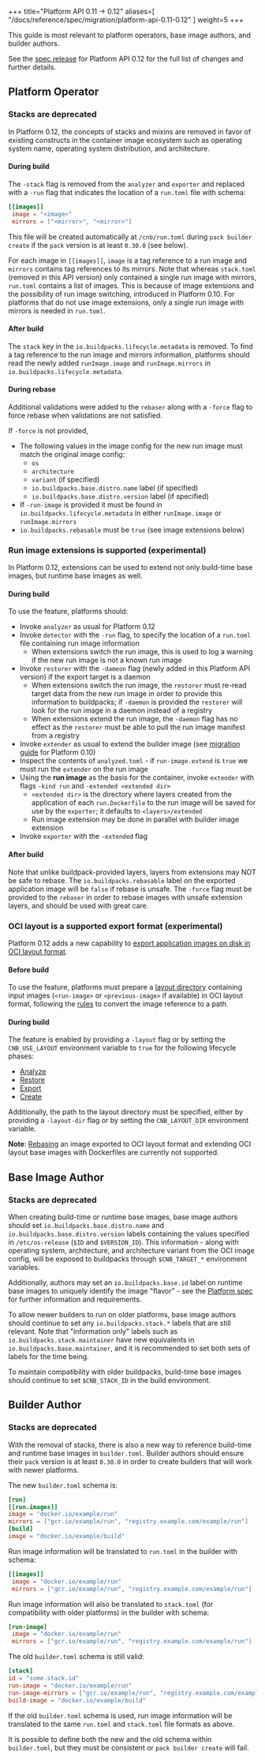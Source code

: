 
+++
title="Platform API 0.11 -> 0.12"
aliases=[
  "/docs/reference/spec/migration/platform-api-0.11-0.12"
]
weight=5
+++

<!--more-->

This guide is most relevant to platform operators, base image authors, and builder authors.

See the [spec release](https://github.com/buildpacks/spec/releases/tag/platform%2Fv0.12) for Platform API 0.12 for the full list of changes and further details.

## Platform Operator

### Stacks are deprecated

In Platform 0.12, the concepts of stacks and mixins are removed
in favor of existing constructs in the container image ecosystem such as operating system name, operating system distribution, and architecture.

#### During build

The `-stack` flag is removed from the `analyzer` and `exporter` and replaced with a `-run` flag
that indicates the location of a `run.toml` file with schema:

```toml
[[images]]
 image = "<image>"
 mirrors = ["<mirror>", "<mirror>"]
```

This file will be created automatically at `/cnb/run.toml` during `pack builder create` if the `pack` version is at least `0.30.0` (see below).

For each image in `[[images]]`, `image` is a tag reference to a run image and `mirrors` contains tag references to its mirrors.
Note that whereas `stack.toml` (removed in this API version) only contained a single run image with mirrors, `run.toml` contains a list of images.
This is because of image extensions and the possibility of run image switching, introduced in Platform 0.10.
For platforms that do not use image extensions, only a single run image with mirrors is needed in `run.toml`.

#### After build

The `stack` key in the `io.buildpacks.lifecycle.metadata` is removed.
To find a tag reference to the run image and mirrors information,
platforms should read the newly added `runImage.image` and `runImage.mirrors` in `io.buildpacks.lifecycle.metadata`.

#### During rebase

Additional validations were added to the `rebaser` along with a `-force` flag to force rebase when validations are not satisfied.

If `-force` is not provided,
* The following values in the image config for the new run image must match the original image config:
  * `os`
  * `architecture`
  * `variant` (if specified)
  * `io.buildpacks.base.distro.name` label (if specified)
  * `io.buildpacks.base.distro.version` label (if specified)
* If `-run-image` is provided it must be found in `io.buildpacks.lifecycle.metadata` in either `runImage.image` or `runImage.mirrors`
* `io.buildpacks.rebasable` must be `true` (see image extensions below)

### Run image extensions is supported (experimental)

In Platform 0.12, extensions can be used to extend not only build-time base images, but runtime base images as well.

#### During build

To use the feature, platforms should:
* Invoke `analyzer` as usual for Platform 0.12
* Invoke `detector` with the `-run` flag, to specify the location of a `run.toml` file containing run image information
  * When extensions switch the run image, this is used to log a warning if the new run image is not a known run image
* Invoke `restorer` with the `-dameon` flag (newly added in this Platform API version) if the export target is a daemon
  * When extensions switch the run image, the `restorer` must re-read target data from the new run image in order to provide this information to buildpacks; if `-daemon` is provided the `restorer` will look for the run image in a daemon instead of a registry
  * When extensions extend the run image, the `-daemon` flag has no effect as the `restorer` must be able to pull the run image manifest from a registry
* Invoke `extender` as usual to extend the builder image (see [migration guide](/docs/for-platform-operators/how-to/migrate/platform-api-0.9-0.10/index.html) for Platform 0.10)
* Inspect the contents of `analyzed.toml` - if `run-image.extend` is `true` we must run the `extender` on the run image
* Using the **run image** as the basis for the container, invoke `extender` with flags `-kind run` and `-extended <extended dir>`
  * `<extended dir>` is the directory where layers created from the application of each `run.Dockerfile` to the run image will be saved for use by the `exporter`; it defaults to `<layers>/extended`
  * Run image extension may be done in parallel with builder image extension
* Invoke `exporter` with the `-extended` flag

#### After build

Note that unlike buildpack-provided layers, layers from extensions may NOT be safe to rebase.
The `io.buildpacks.rebasable` label on the exported application image will be `false` if rebase is unsafe.
The `-force` flag must be provided to the `rebaser` in order to rebase images with unsafe extension layers,
and should be used with great care.

### OCI layout is a supported export format (experimental)

Platform 0.12 adds a new capability to [export application images on disk in OCI layout format](https://github.com/buildpacks/rfcs/blob/main/text/0119-export-to-oci.md).

#### Before build

To use the feature, platforms must prepare a [layout directory](https://github.com/buildpacks/rfcs/blob/main/text/0119-export-to-oci.md#how-it-works) containing input images (`<run-image>` or `<previous-image>` if available) in OCI layout format,
following the [rules](https://github.com/buildpacks/spec/blob/platform/v0.12/platform.md#map-an-image-reference-to-a-path-in-the-layout-directory) to convert the image reference to a path.

#### During build

The feature is enabled by providing a `-layout` flag or by setting the `CNB_USE_LAYOUT` environment variable to `true` for the following lifecycle phases:

- [Analyze](https://buildpacks.io/docs/for-platform-operators/concepts/lifecycle/analyze/)
- [Restore](https://buildpacks.io/docs/for-platform-operators/concepts/lifecycle/restore/)
- [Export](https://buildpacks.io/docs/for-platform-operators/concepts/lifecycle/export/)
- [Create](https://buildpacks.io/docs/for-platform-operators/concepts/lifecycle/create/)

Additionally, the path to the layout directory must be specified, either by providing a `-layout-dir` flag or by setting the `CNB_LAYOUT_DIR` environment variable.

**Note**: [Rebasing](https://buildpacks.io/docs/for-platform-operators/concepts/lifecycle/rebase/) an image exported to OCI layout format
and extending OCI layout base images with Dockerfiles are currently not supported.

## Base Image Author

### Stacks are deprecated

When creating build-time or runtime base images, base image authors should set `io.buildpacks.base.distro.name` and `io.buildpacks.base.distro.version` labels
containing the values specified in `/etc/os-release` (`$ID` and `$VERSION_ID`).
This information - along with operating system, architecture, and architecture variant from the OCI image config,
will be exposed to buildpacks through `$CNB_TARGET_*` environment variables.

Additionally, authors may set an `io.buildpacks.base.id` label on runtime base images to uniquely identify the image "flavor" - see the [Platform spec](https://github.com/buildpacks/spec/blob/main/platform.md#target-data) for further information and requirements.

To allow newer builders to run on older platforms, base image authors should continue to set any `io.buildpacks.stack.*` labels that are still relevant.
Note that "information only" labels such as `io.buildpacks.stack.maintainer` have new equivalents in `io.buildpacks.base.maintainer`,
and it is recommended to set both sets of labels for the time being.

To maintain compatibility with older buildpacks, build-time base images should continue to set `$CNB_STACK_ID` in the build environment.

## Builder Author

### Stacks are deprecated

With the removal of stacks, there is also a new way to reference build-time and runtime base images in `builder.toml`.
Builder authors should ensure their `pack` version is at least `0.30.0` in order to create builders that will work with newer platforms.

The new `builder.toml` schema is:

```toml
[run]
[[run.images]]
image = "docker.io/example/run"
mirrors = ["gcr.io/example/run", "registry.example.com/example/run"]
[build]
image = "docker.io/example/build"
```

Run image information will be translated to `run.toml` in the builder with schema:

```toml
[[images]]
 image = "docker.io/example/run"
 mirrors = ["gcr.io/example/run", "registry.example.com/example/run"]
```

Run image information will also be translated to `stack.toml` (for compatibility with older platforms) in the builder with schema:

```toml
[run-image]
 image = "docker.io/example/run"
 mirrors = ["gcr.io/example/run", "registry.example.com/example/run"]
```

The old `builder.toml` schema is still valid:

```toml
[stack]
id = "some.stack.id"
run-image = "docker.io/example/run"
run-image-mirrors = ["gcr.io/example/run", "registry.example.com/example/run"]
build-image = "docker.io/example/build"
```

If the old `builder.toml` schema is used, run image information will be translated to the same `run.toml` and `stack.toml` file formats as above.

It is possible to define both the new and the old schema within `builder.toml`, but they must be consistent or `pack builder create` will fail.
